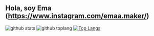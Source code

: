 ## Hola, soy Ema (https://www.instagram.com/emaa.maker/)
![github stats](https://github-readme-stats.vercel.app/api?username=EmaBlanco&show_icons=true&theme=chartreuse-dark)
![github toplang](https://github-readme-stats.vercel.app/api/top-langs/?username=EmaBlanco&layout=compact&theme=chartreuse-dark)
[![Top Langs](https://github-readme-stats.vercel.app/api/top-langs/?username=emablanco&hide=css&layout=compact)](https://github.com/anuraghazra/github-readme-stats)
